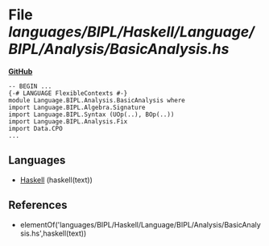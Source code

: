 # File _languages/BIPL/Haskell/Language/BIPL/Analysis/BasicAnalysis.hs_
**[GitHub](https://github.com/softlang/yas/blob/master/languages/BIPL/Haskell/Language/BIPL/Analysis/BasicAnalysis.hs)**
```
-- BEGIN ...
{-# LANGUAGE FlexibleContexts #-}
module Language.BIPL.Analysis.BasicAnalysis where
import Language.BIPL.Algebra.Signature
import Language.BIPL.Syntax (UOp(..), BOp(..))
import Language.BIPL.Analysis.Fix
import Data.CPO
...
```

## Languages
* [Haskell](../languages/Haskell.md) (haskell(text))

## References
* elementOf('languages/BIPL/Haskell/Language/BIPL/Analysis/BasicAnalysis.hs',haskell(text))
